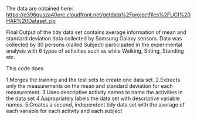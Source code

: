 The data are obtained here:
https://d396qusza40orc.cloudfront.net/getdata%2Fprojectfiles%2FUCI%20HAR%20Dataset.zip

Final Output of the tidy data set contains average information of mean and standard deviation data collected by Samsung Galaxy sensors. Data was collected by 30 persons (called Subject) participated in the experimental analysis with 6 types of activities such as while Walking, Sitting, Standing etc.

This code does

1.Merges the training and the test sets to create one data set.
2.Extracts only the measurements on the mean and standard deviation for each measurement.
3.Uses descriptive activity names to name the activities in the data set
4.Appropriately labels the data set with descriptive variable names.
5.Creates a second, independent tidy data set with the average of each variable for each activity and each subject